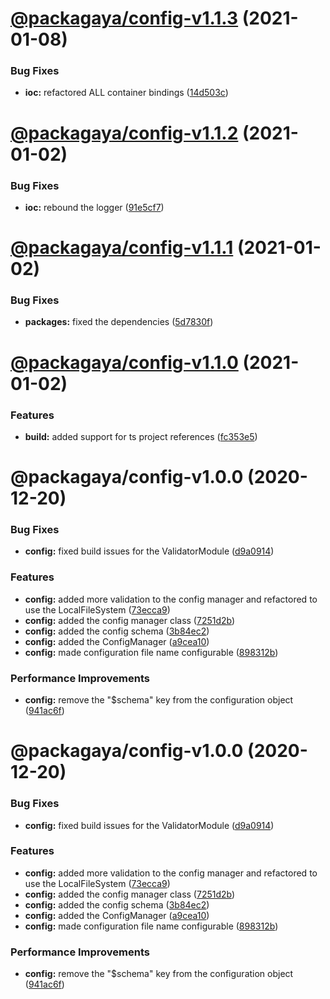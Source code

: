 # [@packagaya/config-v1.1.3](https://github.com/Packagaya/Packagaya/compare/@packagaya/config-v1.1.2...@packagaya/config-v1.1.3) (2021-01-08)


### Bug Fixes

* **ioc:** refactored ALL container bindings ([14d503c](https://github.com/Packagaya/Packagaya/commit/14d503cd2f43b023d01919f8145cfc2021905d6e))

# [@packagaya/config-v1.1.2](https://github.com/Packagaya/Packagaya/compare/@packagaya/config-v1.1.1...@packagaya/config-v1.1.2) (2021-01-02)


### Bug Fixes

* **ioc:** rebound the logger ([91e5cf7](https://github.com/Packagaya/Packagaya/commit/91e5cf7138f6ef22b0aaf7c1336242e389d9393e))

# [@packagaya/config-v1.1.1](https://github.com/Packagaya/Packagaya/compare/@packagaya/config-v1.1.0...@packagaya/config-v1.1.1) (2021-01-02)


### Bug Fixes

* **packages:** fixed the dependencies ([5d7830f](https://github.com/Packagaya/Packagaya/commit/5d7830fe50c4bd7183c724e121b8c6e5a127c755))

# [@packagaya/config-v1.1.0](https://github.com/Packagaya/Packagaya/compare/@packagaya/config-v1.0.0...@packagaya/config-v1.1.0) (2021-01-02)


### Features

* **build:** added support for ts project references ([fc353e5](https://github.com/Packagaya/Packagaya/commit/fc353e5e9d0f297514d3d18d30e173d7fa0261e2))

# @packagaya/config-v1.0.0 (2020-12-20)

### Bug Fixes

-   **config:** fixed build issues for the ValidatorModule ([d9a0914](https://github.com/Packagaya/Packagaya/commit/d9a09149b50546fa55c3897f692c8669bb88d21e))

### Features

-   **config:** added more validation to the config manager and refactored to use the LocalFileSystem ([73ecca9](https://github.com/Packagaya/Packagaya/commit/73ecca9b294c28fc09fb5115d623930a3002831d))
-   **config:** added the config manager class ([7251d2b](https://github.com/Packagaya/Packagaya/commit/7251d2b2526772b3ccba8a435fa65d3b44184407))
-   **config:** added the config schema ([3b84ec2](https://github.com/Packagaya/Packagaya/commit/3b84ec234c9a572660eb425fee8edba1a0933732))
-   **config:** added the ConfigManager ([a9cea10](https://github.com/Packagaya/Packagaya/commit/a9cea1085de71b86282403b809aa062bde1933fe))
-   **config:** made configuration file name configurable ([898312b](https://github.com/Packagaya/Packagaya/commit/898312bd017f7d0ff08599aa6a345dd1bd0d14c4))

### Performance Improvements

-   **config:** remove the "\$schema" key from the configuration object ([941ac6f](https://github.com/Packagaya/Packagaya/commit/941ac6fe097390487402a9dafaf71fb2cc68850e))

# @packagaya/config-v1.0.0 (2020-12-20)

### Bug Fixes

-   **config:** fixed build issues for the ValidatorModule ([d9a0914](https://github.com/Packagaya/Packagaya/commit/d9a09149b50546fa55c3897f692c8669bb88d21e))

### Features

-   **config:** added more validation to the config manager and refactored to use the LocalFileSystem ([73ecca9](https://github.com/Packagaya/Packagaya/commit/73ecca9b294c28fc09fb5115d623930a3002831d))
-   **config:** added the config manager class ([7251d2b](https://github.com/Packagaya/Packagaya/commit/7251d2b2526772b3ccba8a435fa65d3b44184407))
-   **config:** added the config schema ([3b84ec2](https://github.com/Packagaya/Packagaya/commit/3b84ec234c9a572660eb425fee8edba1a0933732))
-   **config:** added the ConfigManager ([a9cea10](https://github.com/Packagaya/Packagaya/commit/a9cea1085de71b86282403b809aa062bde1933fe))
-   **config:** made configuration file name configurable ([898312b](https://github.com/Packagaya/Packagaya/commit/898312bd017f7d0ff08599aa6a345dd1bd0d14c4))

### Performance Improvements

-   **config:** remove the "\$schema" key from the configuration object ([941ac6f](https://github.com/Packagaya/Packagaya/commit/941ac6fe097390487402a9dafaf71fb2cc68850e))
